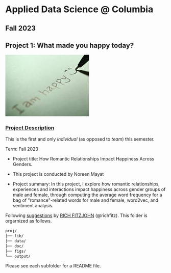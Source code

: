 # Applied Data Science @ Columbia
## Fall 2023
## Project 1: What made you happy today?

![image](figs/title.jpeg)

### [Project Description](doc/Proj1_desc.md)
This is the first and only *individual* (as opposed to *team*) this semester. 

Term: Fall 2023

+ Project title: How Romantic Relationships Impact Happiness Across Genders. 
+ This project is conducted by Noreen Mayat

+ Project summary: In this project, I explore how romantic relationships, experiences and interactions impact happiness across gender groups of male and female, through computing the average word frequency for a bag of "romance"-related words for male and female, word2vec, and sentiment analysis. 

Following [suggestions](http://nicercode.github.io/blog/2013-04-05-projects/) by [RICH FITZJOHN](http://nicercode.github.io/about/#Team) (@richfitz). This folder is orgarnized as follows.

```
proj/
├── lib/
├── data/
├── doc/
├── figs/
└── output/
```

Please see each subfolder for a README file.
